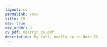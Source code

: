 ```yaml
---
layout: cv
permalink: /cv/
title: CV
nav: true
nav_order: 4
cv_pdf: mdarrin_cv.pdf
description: My full, mostly up-to-date CV . 
---
```

